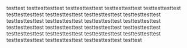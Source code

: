 testtest
testtesttesttest
testtesttesttest
testtesttesttest
testtesttesttest
testtesttesttest
testtesttesttest
testtesttesttest
testtesttesttest
testtesttesttest
testtesttesttest
testtesttesttest
testtesttesttest
testtesttesttest
testtesttesttest
testtesttesttest
testtesttesttest
testtesttesttest
testtesttesttest
testtesttesttest
testtesttesttest
testtesttesttest
testtesttesttest
testtesttesttest
testtest